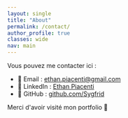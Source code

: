 ```yaml
---
layout: single
title: "About"
permalink: /contact/
author_profile: true
classes: wide
nav: main
---
```


Vous pouvez me contacter ici : 

- 📧 Email : [ethan.piacenti@gmail.com](mailto:ethan.piacenti@gmail.com)
- 💼 LinkedIn : [Ethan Piacenti](https://www.linkedin.com/in/ethan-piacenti/)
- 🐙 GitHub : [github.com/Sygfrid](https://github.com/Sygfrid)

Merci d'avoir visité mon portfolio 🙌
